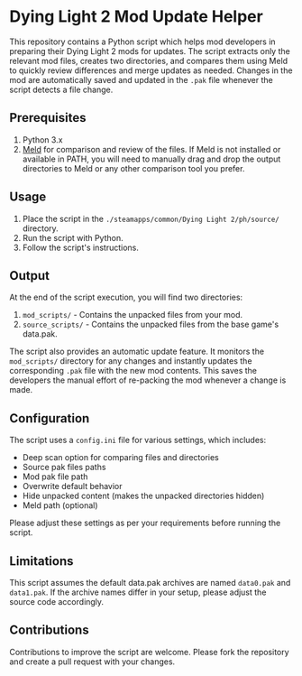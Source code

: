 # Dying Light 2 Mod Update Helper

This repository contains a Python script which helps mod developers in preparing their Dying Light 2 mods for updates. The script extracts only the relevant mod files, creates two directories, and compares them using Meld to quickly review differences and merge updates as needed. Changes in the mod are automatically saved and updated in the `.pak` file whenever the script detects a file change.

## Prerequisites

1. Python 3.x
2. [Meld](https://meldmerge.org/) for comparison and review of the files. If Meld is not installed or available in PATH, you will need to manually drag and drop the output directories to Meld or any other comparison tool you prefer.

## Usage

1. Place the script in the `./steamapps/common/Dying Light 2/ph/source/` directory.
2. Run the script with Python.
3. Follow the script's instructions.

## Output

At the end of the script execution, you will find two directories:

1. `mod_scripts/` - Contains the unpacked files from your mod.
2. `source_scripts/` - Contains the unpacked files from the base game's data.pak.

The script also provides an automatic update feature. It monitors the `mod_scripts/` directory for any changes and instantly updates the corresponding `.pak` file with the new mod contents. This saves the developers the manual effort of re-packing the mod whenever a change is made.

## Configuration

The script uses a `config.ini` file for various settings, which includes:

- Deep scan option for comparing files and directories
- Source pak files paths
- Mod pak file path
- Overwrite default behavior
- Hide unpacked content (makes the unpacked directories hidden)
- Meld path (optional)

Please adjust these settings as per your requirements before running the script.

## Limitations

This script assumes the default data.pak archives are named `data0.pak` and `data1.pak`. If the archive names differ in your setup, please adjust the source code accordingly.

## Contributions

Contributions to improve the script are welcome. Please fork the repository and create a pull request with your changes.
